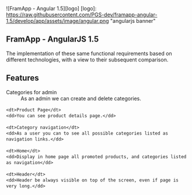 ![FramApp - Angular 1.5][logo]
[logo]: https://raw.githubusercontent.com/PGS-dev/framapp-angular-1.5/develop/app/assets/image/angular.png "angularjs banner"

## FramApp - AngularJS 1.5
The implementation of these same functional requirements based on different technologies, with a view to their subsequent comparison.

## Features

<dl>
	<dt>Categories for admin</dt>
	<dd>As an admin we can create and delete categories.</dd>
	
	<dt>Product Page</dt>
	<dd>You can see product details page.</dd>

	<dt>Category navigation</dt>
	<dd>As a user you can to see all possible categories listed as navigation links.</dd>

	<dt>Home</dt>
	<dd>Display in home page all promoted products, and categories listed as navigation</dd>

	<dt>Header</dt>
	<dd>Header be always visible on top of the screen, even if page is very long.</dd>
</dl>
